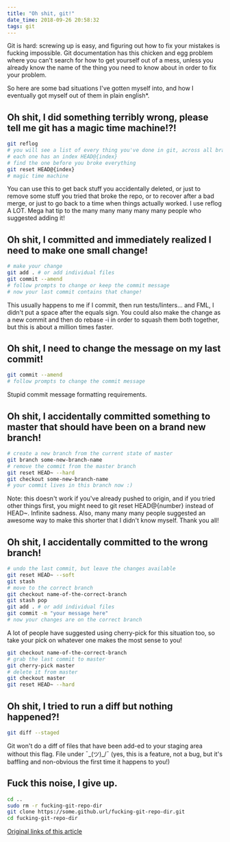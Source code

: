 ```yaml
---
title: "Oh shit, git!"
date_time: 2018-09-26 20:58:32
tags: git
---
```


Git is hard: screwing up is easy, and figuring out how to fix your mistakes is fucking impossible. Git documentation has this chicken and egg problem where you can't search for how to get yourself out of a mess, unless you already know the name of the thing you need to know about in order to fix your problem.

So here are some bad situations I've gotten myself into, and how I eventually got myself out of them in plain english*.

## Oh shit, I did something terribly wrong, please tell me git has a magic time machine!?!
```bash
git reflog
# you will see a list of every thing you've done in git, across all branches!
# each one has an index HEAD@{index}
# find the one before you broke everything
git reset HEAD@{index}
# magic time machine
```
You can use this to get back stuff you accidentally deleted, or just to remove some stuff you tried that broke the repo, or to recover after a bad merge, or just to go back to a time when things actually worked. I use reflog A LOT. Mega hat tip to the many many many many many people who suggested adding it!

## Oh shit, I committed and immediately realized I need to make one small change!
```bash
# make your change
git add . # or add individual files
git commit --amend
# follow prompts to change or keep the commit message
# now your last commit contains that change!
```
This usually happens to me if I commit, then run tests/linters... and FML, I didn't put a space after the equals sign. You could also make the change as a new commit and then do rebase -i in order to squash them both together, but this is about a million times faster.

## Oh shit, I need to change the message on my last commit!
```bash
git commit --amend
# follow prompts to change the commit message
```
Stupid commit message formatting requirements.

## Oh shit, I accidentally committed something to master that should have been on a brand new branch!
```bash
# create a new branch from the current state of master
git branch some-new-branch-name
# remove the commit from the master branch
git reset HEAD~ --hard
git checkout some-new-branch-name
# your commit lives in this branch now :)
```
Note: this doesn't work if you've already pushed to origin, and if you tried other things first, you might need to git reset HEAD@{number} instead of HEAD~. Infinite sadness. Also, many many many people suggested an awesome way to make this shorter that I didn't know myself. Thank you all!

## Oh shit, I accidentally committed to the wrong branch!
```bash
# undo the last commit, but leave the changes available
git reset HEAD~ --soft
git stash
# move to the correct branch
git checkout name-of-the-correct-branch
git stash pop
git add . # or add individual files
git commit -m "your message here"
# now your changes are on the correct branch
```
A lot of people have suggested using cherry-pick for this situation too, so take your pick on whatever one makes the most sense to you!
```bash
git checkout name-of-the-correct-branch
# grab the last commit to master
git cherry-pick master
# delete it from master
git checkout master
git reset HEAD~ --hard
```

## Oh shit, I tried to run a diff but nothing happened?!
```bash
git diff --staged
```
Git won't do a diff of files that have been add-ed to your staging area without this flag. File under ¯\_(ツ)_/¯ (yes, this is a feature, not a bug, but it's baffling and non-obvious the first time it happens to you!)

## Fuck this noise, I give up.
```bash
cd ..
sudo rm -r fucking-git-repo-dir
git clone https://some.github.url/fucking-git-repo-dir.git
cd fucking-git-repo-dir
```

[Original links of this article](http://www.ohshitgit.com/)
